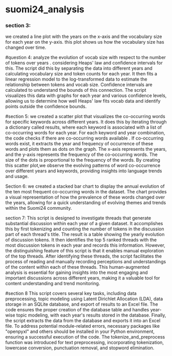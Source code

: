 # suomi24_analysis
 



### section 3:
we created a line plot with the years on the x-axis and the vocabulary size for each year on the y-axis. this plot shows us how the vocabulary size has changed over time.

#question 4:
analyze the evolution of vocab size with respect to the number of tokens over years .  considering Heaps' law and confidence intervals for this.
 The script did this by separating the data into different years and calculating vocabulary size and token counts for each year. It then fits a linear regression model to the log-transformed data to estimate the relationship between tokens and vocab size. Confidence intervals are calculated to understand the bounds of this connection. The script visualizes this data with graphs for each year and various confidence levels, allowing us to determine how well Heaps' law fits  vocab data and identify points outside the confidence bounds.


#section 5:
we created a scatter plot that visualizes the co-occurring words for specific keywords across different years. It does this by iterating through a dictionary called results, where each keyword is associated with a list of co-occurring words for each year. For each keyword and year combination, the code checks if there are co-occurring words available . If co-occurring words exist, it extracts the year and frequency of occurrence of these words and plots them as dots on the graph. The x-axis represents the years, and the y-axis represents the frequency of the co-occurring words. The size of the dots is proportional to the frequency of the words. By creating this scatter plot,we observe the evolving patterns of word co-occurrence over different years and keywords, providing insights into language trends and usage.


Section 6:
 we created a stacked bar chart to display the annual evolution of the ten most frequent co-occurring words in the dataset. The chart provides a visual representation of how the prevalence of these words changed over the years, allowing for a quick understanding of evolving themes and trends within the Suomi24 community.

section 7:
This script is designed to investigate threads that generate substantial discussion within each year of a given dataset. It accomplishes this by first tokenizing and counting the number of tokens in the discussion part of each thread's title. The result is a table showing the yearly evolution of discussion tokens. It then identifies the top 5 ranked threads with the most discussion tokens in each year and records this information. However, the distinguishing feature of this script is that it enables manual exploration of the top threads. After identifying these threads, the script facilitates the process of reading and manually recording perceptions and understandings of the content within each of these threads. This human-augmented analysis is essential for gaining insights into the most engaging and important discussions across different years, making it a valuable tool for content understanding and trend monitoring.


#section 8
 This script covers several key tasks, including data preprocessing, topic modeling using Latent Dirichlet Allocation (LDA), data storage in an SQLite database, and export of results to an Excel file. The code ensures the proper creation of the database table and handles year-wise topic modeling, with each year's results stored in the database. Finally, the script extracts the data from the database and exports it into an Excel file. To address potential module-related errors, necessary packages like "openpyxl" and others should be installed in your Python environment, ensuring a successful execution of the code. The tokenize_and_preprocess function was introduced for text preprocessing, incorporating tokenization, lowercase conversion, punctuation removal, and stopword elimination. 






